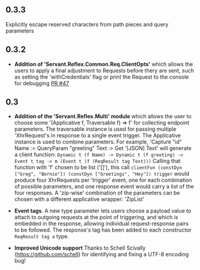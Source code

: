 0.3.3
-----

Explicitly escape reserved characters from path pieces and query parameters


0.3.2
-----

- **Addition of 'Servant.Reflex.Common.Req.ClientOpts'** which
allows the users to apply a final adjustment to Requests before
thery are sent, such as setting the 'withCredentials' flag
or print the Request to the console for debugging
[PR #47](https://github.com/imalsogreg/servant-reflex/pull/47)

0.3
---

- **Addition of the 'Servant.Reflex.Multi' module** which allows the user
to choose some '(Applicative f, Traversable f) => f' for collecting
endpoint parameters. The traversable instance is used for passing
multiple 'XhrRequest's in response to a single event trigger. The
Applicative instance is used to combine parameters. For example,
'Capture "id" Name :> QueryParam "greeting" Text :> Get '[JSON] Text'
will generate a client function:
`Dynamic t (f Name) -> Dynamic t (f greeting) -> Event t tag ->
 m (Event t (f (ReqResult tag Text)))`
Calling that function with 'f' chosen to be list ('[]'), this call
`clientFun
(constDyn ["Greg", "Bernie"])
(constDyn ["Greetings", "Hey"])
trigger`
would produce four XhrRequests per 'trigger' event, one for each
combination of possible parameters, and one response event
would carry a list of the four responses.
A 'zip-wise' combination of the parameters can be chosen with
a different applicative wrapper: 'ZipList'

- **Event tags**. A new type parameter lets users choose a payload
value to attach to outgoing requests at the point of triggering,
and which is embedded in the response, allowing individual
request-response pairs to be followed. The response's tag has been
added to each constructor `ReqResult tag a` type.

- **Improved Unicode support** Thanks to Schell Scivally
(https://github.com/schell) for identifying and fixing a UTF-8
encoding bug!
